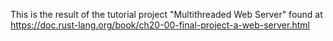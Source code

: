 This is the result of the tutorial project "Multithreaded Web Server" found at https://doc.rust-lang.org/book/ch20-00-final-project-a-web-server.html